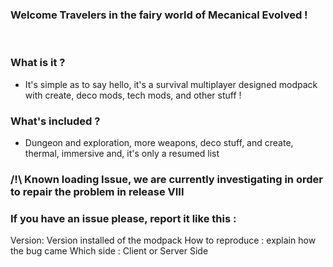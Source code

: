 ### Welcome Travelers in the fairy world of Mecanical Evolved !
 

### What is it ?
- It's simple as to say hello, it's a survival multiplayer designed modpack with create, deco mods, tech mods, and other stuff !
 
### What's included ?
- Dungeon and exploration, more weapons, deco stuff, and create, thermal, immersive and, it's only a resumed list

 ### /!\ Known loading Issue, we are currently investigating in order to repair the problem in release VIII

### If you have an issue please, report it like this : 
Version: Version installed of the modpack
How to reproduce : explain how the bug came
Which side : Client or Server Side

